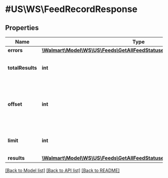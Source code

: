 # #US\WS\FeedRecordResponse

## Properties

Name | Type | Description | Notes
------------ | ------------- | ------------- | -------------
**errors** | [**\Walmart\Model\WS\US\Feeds\GetAllFeedStatuses200ResponseErrorsInner[]**](GetAllFeedStatuses200ResponseErrorsInner.md) |  | [optional]
**totalResults** | **int** | Total number of feeds returned | [optional]
**offset** | **int** | The object response to the starting number, where 0 is the first available | [optional]
**limit** | **int** | The number of items to be returned | [optional]
**results** | [**\Walmart\Model\WS\US\Feeds\GetAllFeedStatuses200ResponseResultsInner[]**](GetAllFeedStatuses200ResponseResultsInner.md) |  | [optional]


[[Back to Model list]](../) [[Back to API list]](../../Api/US/WS) [[Back to README]](../../README.md)
